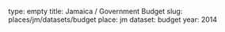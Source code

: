 type: empty
title: Jamaica / Government Budget
slug: places/jm/datasets/budget
place: jm
dataset: budget
year: 2014
